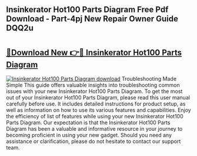## Insinkerator Hot100 Parts Diagram Free Pdf Download - Part-4pj New Repair Owner Guide DQQ2u

# <h2><a href="http://dfru92.blite.top/?on=Insinkerator+Hot100+Parts+Diagram">🔗Download New 👉🔴 Insinkerator Hot100 Parts Diagram</a></h2>

[![Insinkerator Hot100 Parts Diagram download](https://i.imgur.com/lujVjoI.png)](http://dfru92.blite.top/?on=Insinkerator+Hot100+Parts+Diagram)
Troubleshooting Made Simple This guide offers valuable insights into troubleshooting common issues with your new Insinkerator Hot100 Parts Diagram. To get the most out of your Insinkerator Hot100 Parts Diagram, please read this user manual carefully before use. It includes detailed instructions for product setup, as well as information on how to use its various features and capabilities. Enjoy the efficiency of list of features while using your new Insinkerator Hot100 Parts Diagram. Our expectation is that the Insinkerator Hot100 Parts Diagram has been a valuable and informative resource in your journey to becoming proficient in using your new gadget. Should you need any assistance or clarification, please do not hesitate to contact our support team.
